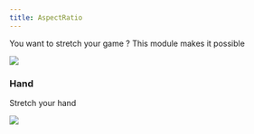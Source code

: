 ```yaml
---
title: AspectRatio
---
```

You want to stretch your game ? This module makes it possible

<img src="https://i.imgur.com/k8AdRs2.png">

### Hand

Stretch your hand
 
<img src="https://i.imgur.com/hXyAlYv.png">